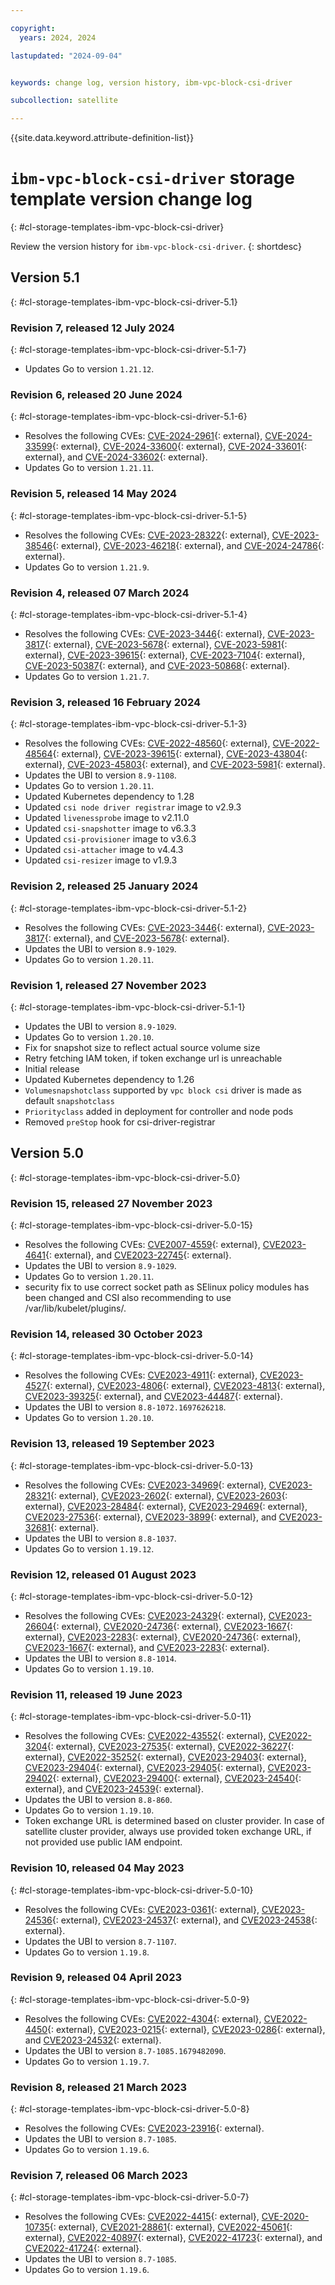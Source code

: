 ```yaml
---

copyright:
  years: 2024, 2024

lastupdated: "2024-09-04"


keywords: change log, version history, ibm-vpc-block-csi-driver

subcollection: satellite

---
```


{{site.data.keyword.attribute-definition-list}}

# `ibm-vpc-block-csi-driver` storage template version change log
{: #cl-storage-templates-ibm-vpc-block-csi-driver}

Review the version history for `ibm-vpc-block-csi-driver`.
{: shortdesc}

## Version 5.1
{: #cl-storage-templates-ibm-vpc-block-csi-driver-5.1}


### Revision 7, released 12 July 2024
{: #cl-storage-templates-ibm-vpc-block-csi-driver-5.1-7}

- Updates Go to version `1.21.12`.

### Revision 6, released 20 June 2024
{: #cl-storage-templates-ibm-vpc-block-csi-driver-5.1-6}

- Resolves the following CVEs: [CVE-2024-2961](https://nvd.nist.gov/vuln/detail/CVE-2024-2961){: external}, [CVE-2024-33599](https://nvd.nist.gov/vuln/detail/CVE-2024-33599){: external}, [CVE-2024-33600](https://nvd.nist.gov/vuln/detail/CVE-2024-33600){: external}, [CVE-2024-33601](https://nvd.nist.gov/vuln/detail/CVE-2024-33601){: external}, and [CVE-2024-33602](https://nvd.nist.gov/vuln/detail/CVE-2024-33602){: external}.
- Updates Go to version `1.21.11`.

### Revision 5, released 14 May 2024
{: #cl-storage-templates-ibm-vpc-block-csi-driver-5.1-5}

- Resolves the following CVEs: [CVE-2023-28322](https://nvd.nist.gov/vuln/detail/CVE-2023-28322){: external}, [CVE-2023-38546](https://nvd.nist.gov/vuln/detail/CVE-2023-38546){: external}, [CVE-2023-46218](https://nvd.nist.gov/vuln/detail/CVE-2023-46218){: external}, and [CVE-2024-24786](https://nvd.nist.gov/vuln/detail/CVE-2024-24786){: external}.
- Updates Go to version `1.21.9`.

### Revision 4, released 07 March 2024
{: #cl-storage-templates-ibm-vpc-block-csi-driver-5.1-4}

- Resolves the following CVEs: [CVE-2023-3446](https://nvd.nist.gov/vuln/detail/CVE-2023-3446){: external}, [CVE-2023-3817](https://nvd.nist.gov/vuln/detail/CVE-2023-3817){: external}, [CVE-2023-5678](https://nvd.nist.gov/vuln/detail/CVE-2023-5678){: external}, [CVE-2023-5981](https://nvd.nist.gov/vuln/detail/CVE-2023-5981){: external}, [CVE-2023-39615](https://nvd.nist.gov/vuln/detail/CVE-2023-39615){: external}, [CVE-2023-7104](https://nvd.nist.gov/vuln/detail/CVE-2023-7104){: external}, [CVE-2023-50387](https://nvd.nist.gov/vuln/detail/CVE-2023-50387){: external}, and [CVE-2023-50868](https://nvd.nist.gov/vuln/detail/CVE-2023-50868){: external}.
- Updates Go to version `1.21.7`.

### Revision 3, released 16 February 2024
{: #cl-storage-templates-ibm-vpc-block-csi-driver-5.1-3}

- Resolves the following CVEs: [CVE-2022-48560](https://nvd.nist.gov/vuln/detail/CVE-2022-48560){: external}, [CVE-2022-48564](https://nvd.nist.gov/vuln/detail/CVE-2022-48564){: external}, [CVE-2023-39615](https://nvd.nist.gov/vuln/detail/CVE-2023-39615){: external}, [CVE-2023-43804](https://nvd.nist.gov/vuln/detail/CVE-2023-43804){: external}, [CVE-2023-45803](https://nvd.nist.gov/vuln/detail/CVE-2023-45803){: external}, and [CVE-2023-5981](https://nvd.nist.gov/vuln/detail/CVE-2023-5981){: external}.
- Updates the UBI to version `8.9-1108`.
- Updates Go to version `1.20.11`.
- Updated Kubernetes dependency to 1.28 
- Updated `csi node driver registrar` image to v2.9.3 
- Updated `livenessprobe` image to v2.11.0 
- Updated `csi-snapshotter` image to v6.3.3 
- Updated `csi-provisioner` image to v3.6.3 
- Updated `csi-attacher` image to v4.4.3 
- Updated `csi-resizer` image to v1.9.3 

### Revision 2, released 25 January 2024
{: #cl-storage-templates-ibm-vpc-block-csi-driver-5.1-2}

- Resolves the following CVEs: [CVE-2023-3446](https://nvd.nist.gov/vuln/detail/CVE-2023-3446){: external}, [CVE-2023-3817](https://nvd.nist.gov/vuln/detail/CVE-2023-3817){: external}, and [CVE-2023-5678](https://nvd.nist.gov/vuln/detail/CVE-2023-5678){: external}.
- Updates the UBI to version `8.9-1029`.
- Updates Go to version `1.20.11`.

### Revision 1, released 27 November 2023
{: #cl-storage-templates-ibm-vpc-block-csi-driver-5.1-1}

- Updates the UBI to version `8.9-1029`.
- Updates Go to version `1.20.10`.
- Fix for snapshot size to reflect actual source volume size 
- Retry fetching IAM token, if token exchange url is unreachable 
- Initial release
- Updated Kubernetes dependency to 1.26
- `Volumesnapshotclass` supported by `vpc block csi` driver is made as default `snapshotclass`
- `Priorityclass` added in deployment for controller and node pods
- Removed `preStop` hook for csi-driver-registrar


## Version 5.0
{: #cl-storage-templates-ibm-vpc-block-csi-driver-5.0}


### Revision 15, released 27 November 2023
{: #cl-storage-templates-ibm-vpc-block-csi-driver-5.0-15}

- Resolves the following CVEs: [CVE2007-4559](https://nvd.nist.gov/vuln/detail/CVE2007-4559){: external}, [CVE2023-4641](https://nvd.nist.gov/vuln/detail/CVE2023-4641){: external}, and [CVE2023-22745](https://nvd.nist.gov/vuln/detail/CVE2023-22745){: external}.
- Updates the UBI to version `8.9-1029`.
- Updates Go to version `1.20.11`.
- security fix to use correct socket path as SElinux policy modules has been changed and CSI also recommending to use /var/lib/kubelet/plugins/.

### Revision 14, released 30 October 2023
{: #cl-storage-templates-ibm-vpc-block-csi-driver-5.0-14}

- Resolves the following CVEs: [CVE2023-4911](https://nvd.nist.gov/vuln/detail/CVE2023-4911){: external}, [CVE2023-4527](https://nvd.nist.gov/vuln/detail/CVE2023-4527){: external}, [CVE2023-4806](https://nvd.nist.gov/vuln/detail/CVE2023-4806){: external}, [CVE2023-4813](https://nvd.nist.gov/vuln/detail/CVE2023-4813){: external}, [CVE2023-39325](https://nvd.nist.gov/vuln/detail/CVE2023-39325){: external}, and [CVE2023-44487](https://nvd.nist.gov/vuln/detail/CVE2023-44487){: external}.
- Updates the UBI to version `8.8-1072.1697626218`.
- Updates Go to version `1.20.10`.

### Revision 13, released 19 September 2023
{: #cl-storage-templates-ibm-vpc-block-csi-driver-5.0-13}

- Resolves the following CVEs: [CVE2023-34969](https://nvd.nist.gov/vuln/detail/CVE2023-34969){: external}, [CVE2023-28321](https://nvd.nist.gov/vuln/detail/CVE2023-28321){: external}, [CVE2023-2602](https://nvd.nist.gov/vuln/detail/CVE2023-2602){: external}, [CVE2023-2603](https://nvd.nist.gov/vuln/detail/CVE2023-2603){: external}, [CVE2023-28484](https://nvd.nist.gov/vuln/detail/CVE2023-28484){: external}, [CVE2023-29469](https://nvd.nist.gov/vuln/detail/CVE2023-29469){: external}, [CVE2023-27536](https://nvd.nist.gov/vuln/detail/CVE2023-27536){: external}, [CVE2023-3899](https://nvd.nist.gov/vuln/detail/CVE2023-3899){: external}, and [CVE2023-32681](https://nvd.nist.gov/vuln/detail/CVE2023-32681){: external}.
- Updates the UBI to version `8.8-1037`.
- Updates Go to version `1.19.12`.

### Revision 12, released 01 August 2023
{: #cl-storage-templates-ibm-vpc-block-csi-driver-5.0-12}

- Resolves the following CVEs: [CVE2023-24329](https://nvd.nist.gov/vuln/detail/CVE2023-24329){: external}, [CVE2023-26604](https://nvd.nist.gov/vuln/detail/CVE2023-26604){: external}, [CVE2020-24736](https://nvd.nist.gov/vuln/detail/CVE2020-24736){: external}, [CVE2023-1667](https://nvd.nist.gov/vuln/detail/CVE2023-1667){: external}, [CVE2023-2283](https://nvd.nist.gov/vuln/detail/CVE2023-2283){: external}, [CVE2020-24736](https://nvd.nist.gov/vuln/detail/CVE2020-24736){: external}, [CVE2023-1667](https://nvd.nist.gov/vuln/detail/CVE2023-1667){: external}, and [CVE2023-2283](https://nvd.nist.gov/vuln/detail/CVE2023-2283){: external}.
- Updates the UBI to version `8.8-1014`.
- Updates Go to version `1.19.10`.

### Revision 11, released 19 June 2023
{: #cl-storage-templates-ibm-vpc-block-csi-driver-5.0-11}

- Resolves the following CVEs: [CVE2022-43552](https://nvd.nist.gov/vuln/detail/CVE2022-43552){: external}, [CVE2022-3204](https://nvd.nist.gov/vuln/detail/CVE2022-3204){: external}, [CVE2023-27535](https://nvd.nist.gov/vuln/detail/CVE2023-27535){: external}, [CVE2022-36227](https://nvd.nist.gov/vuln/detail/CVE2022-36227){: external}, [CVE2022-35252](https://nvd.nist.gov/vuln/detail/CVE2022-35252){: external}, [CVE2023-29403](https://nvd.nist.gov/vuln/detail/CVE2023-29403){: external}, [CVE2023-29404](https://nvd.nist.gov/vuln/detail/CVE2023-29404){: external}, [CVE2023-29405](https://nvd.nist.gov/vuln/detail/CVE2023-29405){: external}, [CVE2023-29402](https://nvd.nist.gov/vuln/detail/CVE2023-29402){: external}, [CVE2023-29400](https://nvd.nist.gov/vuln/detail/CVE2023-29400){: external}, [CVE2023-24540](https://nvd.nist.gov/vuln/detail/CVE2023-24540){: external}, and [CVE2023-24539](https://nvd.nist.gov/vuln/detail/CVE2023-24539){: external}.
- Updates the UBI to version `8.8-860`.
- Updates Go to version `1.19.10`.
- Token exchange URL is determined based on cluster provider. In case of satellite cluster provider, always use provided token exchange URL, if not provided use public IAM endpoint. 

### Revision 10, released 04 May 2023
{: #cl-storage-templates-ibm-vpc-block-csi-driver-5.0-10}

- Resolves the following CVEs: [CVE2023-0361](https://nvd.nist.gov/vuln/detail/CVE2023-0361){: external}, [CVE2023-24536](https://nvd.nist.gov/vuln/detail/CVE2023-24536){: external}, [CVE2023-24537](https://nvd.nist.gov/vuln/detail/CVE2023-24537){: external}, and [CVE2023-24538](https://nvd.nist.gov/vuln/detail/CVE2023-24538){: external}.
- Updates the UBI to version `8.7-1107`.
- Updates Go to version `1.19.8`.

### Revision 9, released 04 April 2023
{: #cl-storage-templates-ibm-vpc-block-csi-driver-5.0-9}

- Resolves the following CVEs: [CVE2022-4304](https://nvd.nist.gov/vuln/detail/CVE2022-4304){: external}, [CVE2022-4450](https://nvd.nist.gov/vuln/detail/CVE2022-4450){: external}, [CVE2023-0215](https://nvd.nist.gov/vuln/detail/CVE2023-0215){: external}, [CVE2023-0286](https://nvd.nist.gov/vuln/detail/CVE2023-0286){: external}, and [CVE2023-24532](https://nvd.nist.gov/vuln/detail/CVE2023-24532){: external}.
- Updates the UBI to version `8.7-1085.1679482090`.
- Updates Go to version `1.19.7`.

### Revision 8, released 21 March 2023
{: #cl-storage-templates-ibm-vpc-block-csi-driver-5.0-8}

- Resolves the following CVEs: [CVE2023-23916](https://nvd.nist.gov/vuln/detail/CVE2023-23916){: external}.
- Updates the UBI to version `8.7-1085`.
- Updates Go to version `1.19.6`.

### Revision 7, released 06 March 2023
{: #cl-storage-templates-ibm-vpc-block-csi-driver-5.0-7}

- Resolves the following CVEs: [CVE2022-4415](https://nvd.nist.gov/vuln/detail/CVE2022-4415){: external}, [CVE-2020-10735](https://nvd.nist.gov/vuln/detail/CVE-2020-10735){: external}, [CVE2021-28861](https://nvd.nist.gov/vuln/detail/CVE2021-28861){: external}, [CVE2022-45061](https://nvd.nist.gov/vuln/detail/CVE2022-45061){: external}, [CVE2022-40897](https://nvd.nist.gov/vuln/detail/CVE2022-40897){: external}, [CVE2022-41723](https://nvd.nist.gov/vuln/detail/CVE2022-41723){: external}, and [CVE2022-41724](https://nvd.nist.gov/vuln/detail/CVE2022-41724){: external}.
- Updates the UBI to version `8.7-1085`.
- Updates Go to version `1.19.6`.

